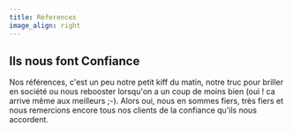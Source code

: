 ```yaml
---
title: Réferences
image_align: right
---
```


## Ils nous font Confiance

Nos références, c'est un peu notre petit 
kiff du matin, notre truc pour briller en société 
ou nous rebooster lorsqu'on a un coup de moins bien 
(oui ! ca arrive même aux meilleurs ;-). 
Alors oui, nous en sommes fiers, 
très fiers et nous remercions encore tous nos clients 
de la confiance qu'ils nous accordent.
